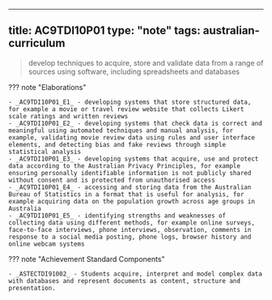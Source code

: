 
---
title: AC9TDI10P01
type: "note"
tags: australian-curriculum
---



> develop techniques to acquire, store and validate data from a range of sources using software, including spreadsheets and databases

??? note "Elaborations"

	- _AC9TDI10P01_E1_ - developing systems that store structured data, for example a movie or travel review website that collects Likert scale ratings and written reviews
	- _AC9TDI10P01_E2_ - developing systems that check data is correct and meaningful using automated techniques and manual analysis, for example, validating movie review data using rules and user interface elements, and detecting bias and fake reviews through simple statistical analysis
	- _AC9TDI10P01_E3_ - developing systems that acquire, use and protect data according to the Australian Privacy Principles, for example ensuring personally identifiable information is not publicly shared without consent and is protected from unauthorised access
	- _AC9TDI10P01_E4_ - accessing and storing data from the Australian Bureau of Statistics in a format that is useful for analysis, for example acquiring data on the population growth across age groups in Australia
	- _AC9TDI10P01_E5_ - identifying strengths and weaknesses of collecting data using different methods, for example online surveys, face-to-face interviews, phone interviews, observation, comments in response to a social media posting, phone logs, browser history and online webcam systems
??? note "Achievement Standard Components"

	- _ASTECTDI91002_ - Students acquire, interpret and model complex data with databases and represent documents as content, structure and presentation.


